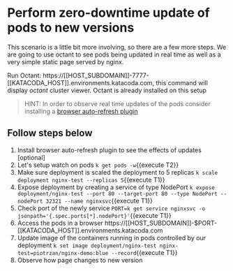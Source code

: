 # Perform zero-downtime update of pods to new versions

This scenario is a little bit more involving, so there are a few more steps. We are going to use octant to see pods being updated in real time as well as a very simple static page served by nginx.

Run Octant: https://[[HOST_SUBDOMAIN]]-7777-[[KATACODA_HOST]].environments.katacoda.com, this command will display *octant* cluster viewer. Octant is already installed on this setup

> HINT: In order to observe real time updates of the pods consider installing a [browser auto-refresh plugin](https://www.supersimpleautorefresh.tk/)

## Follow steps below

1. Install browser auto-refresh plugin to see the effects of updates [optional]
2. Let's setup watch on pods `k get pods -w`{{execute T2}}
3. Make sure deployment is scaled the deployment to 5 replicas `k scale deployment nginx-test --replicas 5`{{execute T1}}
4. Expose deployment by creating a service of type NodePort `k expose deployment/nginx-test --port 80 --target-port 80 --type NodePort --nodePort 32321 --name nginxsvc`{{execute T1}}
5. Check port of the newly service `PORT=k get service nginxsvc -o jsonpath='{.spec.ports[*].nodePort}'`{{execute T1}}
6. Access the pods in a browser https://[[HOST_SUBDOMAIN]]-$PORT-[[KATACODA_HOST]].environments.katacoda.com
7. Update image of the containers running in pods controlled by our deployment `k set image deployment/nginx-test nginx-test=piotrzan/nginx-demo:blue --record`{{execute T1}}
8. Observe how page changes to new version